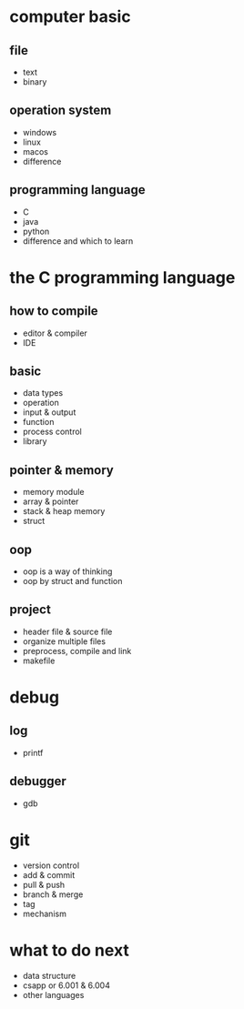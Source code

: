 # computer basic

## file

- text
- binary

## operation system

- windows
- linux
- macos
- difference

## programming language

- C
- java
- python
- difference and which to learn

# the C programming language

## how to compile

- editor & compiler
- IDE

## basic

- data types
- operation
- input & output
- function
- process control
- library

## pointer & memory

- memory module
- array & pointer
- stack & heap memory
- struct

## oop

- oop is a way of thinking
- oop by struct and function

## project

- header file & source file
- organize multiple files
- preprocess, compile and link
- makefile

# debug

## log

- printf

## debugger

- gdb

# git

- version control
- add & commit
- pull & push
- branch & merge
- tag
- mechanism

# what to do next

- data structure
- csapp or 6.001 & 6.004
- other languages